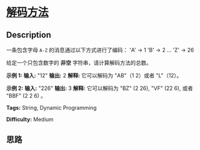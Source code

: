 # [解码方法][title]

## Description

一条包含字母 `A-Z` 的消息通过以下方式进行了编码：
            'A' -> 1    'B' -> 2    ...    'Z' -> 26    

给定一个只包含数字的 **非空** 字符串，请计算解码方法的总数。

**示例 1:**
            **输入:** "12"    **输出:** 2    **解释:**  它可以解码为 "AB"（1 2）或者 "L"（12）。    

**示例  2:**
            **输入:** "226"    **输出:** 3    **解释:**  它可以解码为 "BZ" (2 26), "VF" (22 6), 或者 "BBF" (2 2 6) 。    


**Tags:** String, Dynamic Programming

**Difficulty:** Medium

## 思路

[title]: https://leetcode-cn.com/problems/decode-ways

